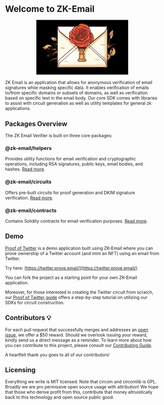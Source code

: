 # Welcome to ZK-Email

<p align="center">
  <img src="docs/logo.jpg" width="300">
</p>

ZK Email is an application that allows for anonymous verification of email signatures while masking specific data. It enables verification of emails to/from specific domains or subsets of domains, as well as verification based on specific text in the email body. Our core SDK comes with libraries to assist with circuit generation as well as utility templates for general zk applications.


## Packages Overview

The ZK Email Verifier is built on three core packages:

### @zk-email/helpers
Provides utility functions for email verification and cryptographic operations, including RSA signatures, public keys, email bodies, and hashes. [Read more](/packages/helpers/README.md).

### @zk-email/circuits
Offers pre-built circuits for proof generation and DKIM signature verification. [Read more](/packages/circuits/README.md).

### @zk-email/contracts
Contains Solidity contracts for email verification purposes. [Read more](/packages/contracts/README.md).

## Demo

[Proof of Twitter](https://github.com/zkemail/proof-of-twitter/) is a demo application built using ZK-Email where you can prove ownership of a Twitter account (and mint an NFT) using an email from Twitter.

Try here: [https://twitter.prove.email/](https://twitter.prove.email/)

You can fork the project as a starting point for your own ZK-Email application.

Moreover, for those interested in creating the Twitter circuit from scratch, our [Proof of Twitter guide](https://prove.email/blog/twitter) offers a step-by-step tutorial on utilizing our SDKs for circuit construction.


## Contributors 💡
For each pull request that successfully merges and addresses an [open issue](https://github.com/zkemail/zk-email-verify/issues), we offer a $50 reward. Should we overlook issuing your reward, kindly send us a direct message as a reminder. To learn more about how you can contribute to this project, please consult our [Contributing Guide](Contributing.md).

A heartfelt thank you goes to all of our contributors!


## Licensing
Everything we write is MIT licensed. Note that circom and circomlib is GPL. Broadly we are pro permissive open source usage with attribution! We hope that those who derive profit from this, contribute that money altruistically back to this technology and open source public good.
